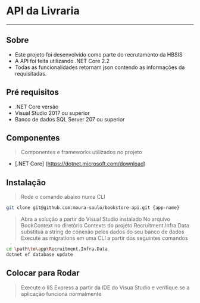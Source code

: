 # API da Livraria #

___
## Sobre ##

- Este projeto foi desenvolvido como parte do recrutamento da HBSIS
- A API foi feita utilizando .NET Core 2.2
- Todas as funcionalidades retornam json contendo as informações da requisitadas.

## Pré requisitos ##

- .NET Core versão
- Visual Studio 2017 ou superior
- Banco de dados SQL Server 207 ou superior

## Componentes ##

> Componentes e frameworks utilizados no projeto

- [.NET Core] (https://dotnet.microsoft.com/download)

## Instalação ##

> Rode o comando abaixo numa CLI

```sh
git clone git@github.com:moura-saulo/bookstore-api.git {app-name}
```

> Abra a solução a partir do Visual Studio instalado
> No arquivo BookContext no diretório Contexts do projeto Recruitment.Infra.Data substitua a string de conexão pelos dados do seu banco de dados
> Execute as migrations em uma CLI a partir dos seguintes comandos

```sh
cd \path\to\app\Recruitment.Infra.Data
dotnet ef database update
```

## Colocar para Rodar ##

> Execute o IIS Express a partir da IDE do Visua Studio e verifique se a aplicação funciona normalmente